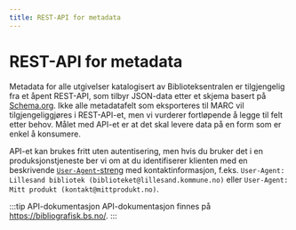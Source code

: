 ```yaml
---
title: REST-API for metadata
---
```


# REST-API for metadata

Metadata for alle utgivelser katalogisert av Biblioteksentralen er tilgjengelig fra et åpent REST-API,
som tilbyr JSON-data etter et skjema basert på [Schema.org](https://schema.org/).
Ikke alle metadatafelt som eksporteres til MARC vil tilgjengeliggjøres i REST-API-et, men vi vurderer fortløpende å legge til felt etter behov.
Målet med API-et er at det skal levere data på en form som er enkel å konsumere.

API-et kan brukes fritt uten autentisering, men hvis du bruker det i en produksjonstjeneste ber vi om at du identifiserer klienten med en beskrivende [`User-Agent`-streng](https://developer.mozilla.org/en-US/docs/Web/HTTP/Headers/User-Agent) med kontaktinformasjon, f.eks. `User-Agent: Lillesand bibliotek (biblioteket@lillesand.kommune.no)` eller `User-Agent: Mitt produkt (kontakt@mittprodukt.no)`.

<!-- Begin Mailchimp Signup Form 
### Abonner på informasjon om API-endringer

<form action="https://bibsent.us18.list-manage.com/subscribe/post?u=34571a5e1ef8aaa1d21da6de8&amp;id=1ed69e1829" method="post" id="mc-embedded-subscribe-form" name="mc-embedded-subscribe-form" class="validate" target="_blank" novalidate>
  <label for="mce-EMAIL">E-post</label>
	<t-input type="email" value="" name="EMAIL" class="required email" id="mce-EMAIL"/>
  <!-- real people should not fill this in and expect good things - do not remove this or risk form bot signups-->
<!--  <div style="position: absolute; left: -5000px;" aria-hidden="true"><input type="text" name="b_34571a5e1ef8aaa1d21da6de8_1ed69e1829" tabindex="-1" value=""></div>
  <submit-button name="subscribe" id="mc-embedded-subscribe">Abboner</submit-button>
</form>
<!--End mc_embed_signup-->

:::tip API-dokumentasjon
API-dokumentasjon finnes på <https://bibliografisk.bs.no/>.
:::

